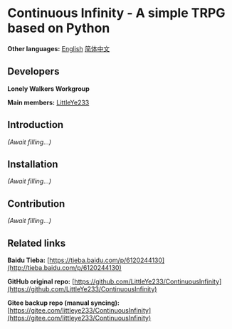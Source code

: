 # Continuous Infinity - A simple TRPG based on Python

**Other languages:** [English](README.md) [简体中文](README.zh-cn.md)

## Developers

**Lonely Walkers Workgroup**

**Main members:** [LittleYe233](https://github.com/LittleYe233)

## Introduction

*(Await filling...)*

## Installation

*(Await filling...)*

## Contribution

*(Await filling...)*

## Related links

**Baidu Tieba:** [https://tieba.baidu.com/p/6120244130](http://tieba.baidu.com/p/6120244130)

**GitHub original repo:** [https://github.com/LittleYe233/ContinuousInfinity](https://github.com/LittleYe233/ContinuousInfinity)

**Gitee backup repo (manual syncing):** [https://gitee.com/littleye233/ContinuousInfinity](https://gitee.com/littleye233/ContinuousInfinity)
